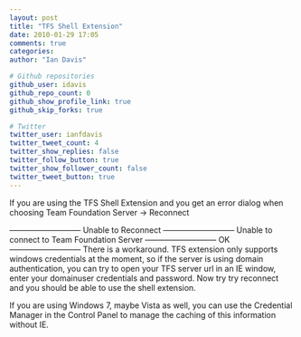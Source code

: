 ```yaml
---
layout: post
title: "TFS Shell Extension"
date: 2010-01-29 17:05
comments: true
categories: 
author: "Ian Davis"

# Github repositories
github_user: idavis
github_repo_count: 0
github_show_profile_link: true
github_skip_forks: true

# Twitter
twitter_user: ianfdavis
twitter_tweet_count: 4
twitter_show_replies: false
twitter_follow_button: true
twitter_show_follower_count: false
twitter_tweet_button: true
---
```

If you are using the TFS Shell Extension and you get an error dialog when choosing Team Foundation Server -> Reconnect

—————————
Unable to Reconnect
—————————
Unable to connect to Team Foundation Server
—————————
OK
—————————
There is a workaround. TFS extension only supports windows credentials at the moment, so if the server is using domain authentication, you can try to open your TFS server url in an IE window, enter your domainuser credentials and password. Now try try reconnect and you should be able to use the shell extension.

If you are using Windows 7, maybe Vista as well, you can use the Credential Manager in the Control Panel to manage the caching of this information without IE.